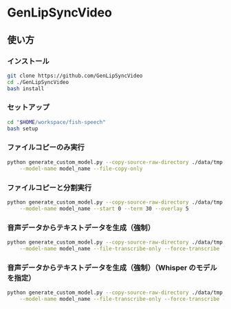 # GenLipSyncVideo

## 使い方

### インストール

```bash
git clone https://github.com/GenLipSyncVideo
cd ./GenLipSyncVideo
bash install
```

### セットアップ

```bash
cd "$HOME/workspace/fish-speech"
bash setup
```

### ファイルコピーのみ実行

```bash
python generate_custom_model.py --copy-source-raw-directory ./data/tmp \
    --model-name model_name --file-copy-only
```

### ファイルコピーと分割実行

```bash
python generate_custom_model.py --copy-source-raw-directory ./data/tmp \
    --model-name model_name --start 0 --term 30 --overlay 5
```

### 音声データからテキストデータを生成（強制）

```bash
python generate_custom_model.py --copy-source-raw-directory ./data/tmp \
    --model-name model_name --file-transcribe-only --force-transcribe
```

### 音声データからテキストデータを生成（強制）（Whisper のモデルを指定）

```bash
python generate_custom_model.py --copy-source-raw-directory ./data/tmp \
    --model-name model_name --file-transcribe-only --force-transcribe --whisper-model-name small
```
